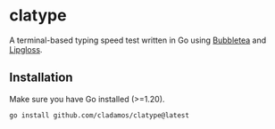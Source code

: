 # clatype

A terminal-based typing speed test written in Go using [Bubbletea](https://github.com/charmbracelet/bubbletea) and [Lipgloss](https://github.com/charmbracelet/lipgloss).

## Installation

Make sure you have Go installed (>=1.20).

```bash
go install github.com/cladamos/clatype@latest
```
